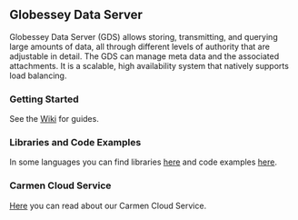 ## Globessey Data Server

Globessey Data Server (GDS) allows storing, transmitting, and querying large amounts of data, all through different levels of authority that are adjustable in detail. The GDS can manage meta data and the associated attachments. It is a scalable, high availability system that natively supports load balancing.

### Getting Started

See the [Wiki](https://github.com/arh-eu/gds/wiki) for guides.

### Libraries and Code Examples

In some languages you can find libraries [here](https://github.com/arh-eu/gds/wiki/Libraries) and code examples [here](https://github.com/arh-eu/gds/tree/master/src/examples).

### Carmen Cloud Service

[Here](https://github.com/arh-eu/carmen-cloud) you can read about our Carmen Cloud Service.
